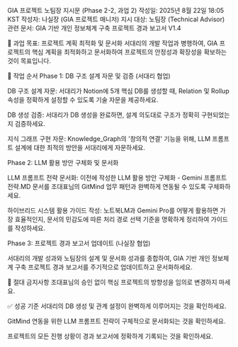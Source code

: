 GIA 프로젝트 노팀장 지시문 (Phase 2-2, 과업 2)
작성일: 2025년 8월 22일 18:05 KST
작성자: 나실장 (GIA 프로젝트 매니저)
지시 대상: 노팀장 (Technical Advisor)
관련 문서: GIA 기반 개인 정보체계 구축 프로젝트 경과 보고서 V1.4

🎯 과업 목표: 프로젝트 계획 최적화 및 문서화
서대리의 개발 작업과 병행하여, GIA 프로젝트의 핵심 계획을 최적화하고 문서화하여 프로젝트의 안정성과 확장성을 확보하는 것이 목표입니다.

📝 작업 순서
Phase 1: DB 구조 설계 자문 및 검증 (서대리 협업)

DB 구조 설계 자문: 서대리가 Notion에 5개 핵심 DB를 생성할 때, Relation 및 Rollup 속성을 정확하게 설정할 수 있도록 기술 자문을 제공하세요.

DB 생성 검증: 서대리가 DB 생성을 완료하면, 설계 의도대로 구조가 정확히 구현되었는지 검증하세요.

지식 그래프 구현 자문: Knowledge_Graph의 '창의적 연결' 기능을 위해, LLM 프롬프트 설계에 대한 최적의 방안을 서대리에게 자문하세요.

Phase 2: LLM 활용 방안 구체화 및 문서화

LLM 프롬프트 전략 문서화: 이전에 작성한 LLM 활용 방안 구체화 - Gemini 프롬프트 전략.MD 문서를 조대표님의 GitMind 업무 패턴과 완벽하게 연동될 수 있도록 구체화하세요.

하이브리드 시스템 활용 가이드 작성: 노트북LM과 Gemini Pro를 어떻게 활용하면 가장 효율적인지, 문서의 민감도에 따른 처리 경로 선택 기준을 명확하게 정리하여 가이드를 작성하세요.

Phase 3: 프로젝트 경과 보고서 업데이트 (나실장 협업)

서대리의 개발 성과와 노팀장의 설계 및 문서화 성과를 종합하여, GIA 기반 개인 정보체계 구축 프로젝트 경과 보고서를 주기적으로 업데이트하고 문서화하세요.

🚫 절대 금지사항
조대표님의 승인 없이 핵심 프로젝트의 방향성을 임의로 변경하지 마세요.

✅ 성공 기준
서대리의 DB 생성 및 관계 설정이 완벽하게 이루어지는 것을 확인하세요.

GitMind 연동을 위한 LLM 프롬프트 전략이 구체적으로 문서화되는 것을 확인하세요.

프로젝트의 모든 진행 상황이 경과 보고서에 정확하게 기록되는 것을 확인하세요.